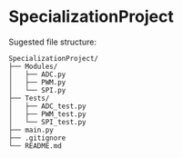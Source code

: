 # SpecializationProject

Sugested file structure:
```
SpecializationProject/
├── Modules/
│   ├── ADC.py
│   ├── PWM.py
│   └── SPI.py
├── Tests/
│   ├── ADC_test.py
│   ├── PWM_test.py
│   └── SPI_test.py
├── main.py
├── .gitignore
└── README.md
```
